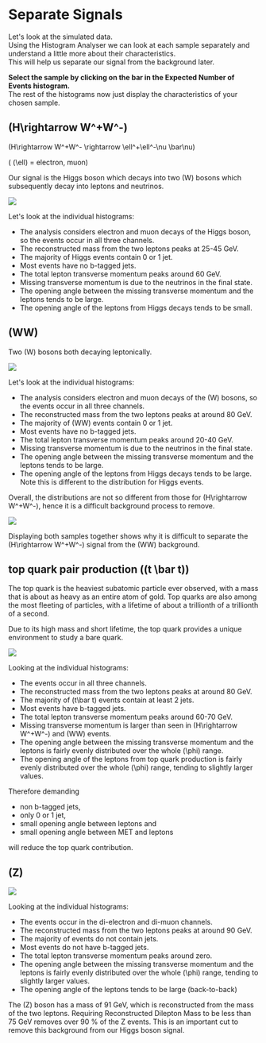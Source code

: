 # Separate Signals

Let's look at the simulated data.  
Using the Histogram Analyser we can look at each sample separately and understand a little more about their characteristics.  
This will help us separate our signal from the background later.

**Select the sample by clicking on the bar in the Expected Number of Events histogram.**  
The rest of the histograms now just display the characteristics of your chosen sample.

## \(H\rightarrow W^+W^-\)

\(H\rightarrow W^+W^- \rightarrow \ell^+\ell^-\nu \bar\nu\) 

( \(\ell\) = electron, muon)

Our signal is the  Higgs boson which decays into two \(W\) bosons which subsequently decay into leptons and neutrinos.

![](pictures/separateSignals/HWW_13TeV.png)

Let's look at the individual histograms:

* The analysis considers electron and muon decays of the Higgs boson, so the events occur in all three channels. 
* The reconstructed mass from the two leptons peaks at 25-45 GeV. 
* The majority of Higgs events contain 0 or 1 jet.
* Most events have no b-tagged jets. 
* The total lepton transverse momentum peaks around 60 GeV.   
* Missing transverse momentum is due to the neutrinos in the final state. 
* The opening angle between the missing transverse momentum and the leptons tends to be large.
* The opening angle of the leptons from Higgs decays tends to be small.

## \(WW\)

Two \(W\) bosons both decaying leptonically.

![](pictures/separateSignals/WW_13TeV.png)

Let's look at the individual histograms:

* The analysis considers electron and muon decays of the \(W\) bosons, so the events occur in all three channels. 
* The reconstructed mass from the two leptons peaks at around 80 GeV.
* The majority of \(WW\) events contain 0 or 1 jet.
* Most events have no b-tagged jets. 
* The total lepton transverse momentum peaks around 20-40 GeV.  
* Missing transverse momentum is due to the neutrinos in the final state. 
* The opening angle between the missing transverse momentum and the leptons tends to be large.
* The opening angle of the leptons from Higgs decays tends to be large.  Note this is different to the distribution for Higgs events.

Overall, the distributions are not so different from those for \(H\rightarrow W^+W^-\), hence it is a difficult background process to remove.

![](pictures/separateSignals/HWW_WW_13TeV.png)

Displaying both samples together shows why it is difficult to separate the \(H\rightarrow W^+W^-\) signal from the \(WW\) background.

## top quark pair production (\(t \bar t\))

The top quark is the heaviest subatomic particle ever observed, with a mass that is about as heavy as an entire atom of gold. Top quarks are also among the most fleeting of particles, with a lifetime of about a trillionth of a trillionth of a second.

Due to its high mass and short lifetime, the top quark provides a unique environment to study a bare quark.

![](pictures/separateSignals/ttbar_13TeV.png)

Looking at the individual histograms:

* The events occur in all three channels. 
* The reconstructed mass from the two leptons peaks at around 80 GeV.
* The majority of \(t\bar t\) events contain at least 2 jets.
* Most events have b-tagged jets. 
* The total lepton transverse momentum peaks around 60-70 GeV.  
* Missing transverse momentum is larger than seen in \(H\rightarrow W^+W^-\) and \(WW\) events.
* The opening angle between the missing transverse momentum and the leptons is fairly evenly distributed over the whole \(\phi\) range.
* The opening angle of the leptons from top quark production is fairly evenly distributed over the whole \(\phi\) range, tending to slightly larger values.

Therefore demanding

* non b-tagged jets, 
* only 0 or 1 jet, 
* small opening angle between leptons and 
* small opening angle between MET and leptons 

will reduce the top quark contribution.

## \(Z\)

![](pictures/separateSignals/justZ_13TeV.png)

Looking at the individual histograms:

* The events occur in the di-electron and di-muon channels. 
* The reconstructed mass from the two leptons peaks at around 90 GeV.
* The majority of events do not contain jets.
* Most events do not have b-tagged jets. 
* The total lepton transverse momentum peaks around zero.  
* The opening angle between the missing transverse momentum and the leptons is fairly evenly distributed over the whole \(\phi\) range, tending to slightly larger values.
* The opening angle of the leptons tends to be large (back-to-back) 

The \(Z\) boson has a mass of 91 GeV, which is reconstructed from the mass of the two leptons.  Requiring Reconstructed Dilepton Mass to be less than 75 GeV removes over 90 % of the Z events. This is an important cut to remove this background from our Higgs boson signal.
